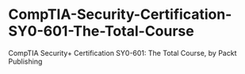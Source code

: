 


# CompTIA-Security-Certification-SY0-601-The-Total-Course
CompTIA Security+ Certification SY0-601: The Total Course, by Packt Publishing

